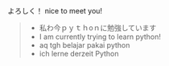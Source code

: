 よろしく！
nice to meet you!
>- 私わ今ｐｙｔｈoｎに勉強しています
>- I am currently trying to learn python!
>- aq tgh belajar pakai python
>- ich lerne derzeit Python
<!---
Hi, I’m @TAKOYAKI1618.
I’m interested in robotics.
I’m currently learning Python and trying to understand c a little bit.
I’m looking to learn more as i am still a beginner.
--->

<!---
TAKOYAKI1618/TAKOYAKI1618 is a ✨ special ✨ repository because its `README.md` (this file) appears on your GitHub profile.
You can click the Preview link to take a look at your changes.
--->
